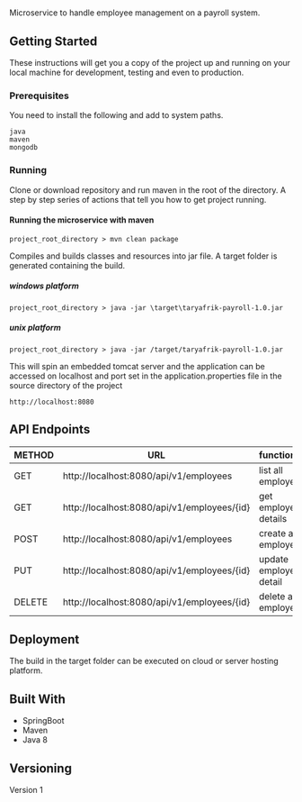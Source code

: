 # 
Microservice to handle employee management on a payroll system.
## Getting Started
These instructions will get you a copy of the project up and running
on your local machine for development, testing and even to production.

### Prerequisites
You need to install the following and add to system paths.
```
java
maven
mongodb
```
### Running
Clone or download repository and run maven in the root of the directory. A step by step
series of actions that tell you how to get project running. 
#### Running the microservice with maven
```
project_root_directory > mvn clean package
```
Compiles and builds classes and resources into jar file. A target folder 
is generated containing the build.
##### windows platform
```
project_root_directory > java -jar \target\taryafrik-payroll-1.0.jar
```
##### unix platform
```
project_root_directory > java -jar /target/taryafrik-payroll-1.0.jar
```
This will spin an embedded tomcat server and the application
can be accessed on localhost and port set in the application.properties
file in the source directory of the project
```
http://localhost:8080
```
## API Endpoints
METHOD     |     URL                                             | functionality                              |
-----------|-----------------------------------------------------|:-------------------------------------------|
  GET      | http://localhost:8080/api/v1/employees              | list all employees                         |
  GET      | http://localhost:8080/api/v1/employees/{id}         | get employee details                       |
  POST     | http://localhost:8080/api/v1/employees              | create a new employee                      |
  PUT      | http://localhost:8080/api/v1/employees/{id}         | update employee detail                     |
  DELETE   | http://localhost:8080/api/v1/employees/{id}         | delete an employee                         |


## Deployment
The build in the target folder can be executed on cloud or server hosting platform.

## Built With
- SpringBoot
- Maven
- Java 8

## Versioning
Version 1
